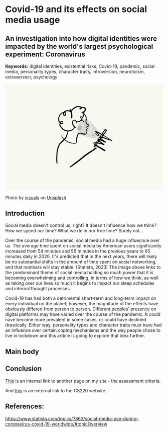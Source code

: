 # Covid-19 and its effects on social media usage

## An investigation into how digital identities were impacted by the world's largest psychological experiment: Coronavirus 

**Keywords:** digital identities, existential risks, Covid-19, pandemic, social media, personality types, character traits, introversion, neuroticism, extraversion, psychology

![Photo of a sketch incorporating covid-19 and social media usage.](assets/img/visuals-idbBOa-MQ-I-unsplash.jpg)

Photo by <a href="https://unsplash.com/@visuals?utm_content=creditCopyText&utm_medium=referral&utm_source=unsplash">visuals</a> on <a href="https://unsplash.com/photos/white-and-black-cat-sketch-idbBOa-MQ-I?utm_content=creditCopyText&utm_medium=referral&utm_source=unsplash">Unsplash</a>  

## Introduction
Social media doesn't control us, right? It doesn't influence how we think? How we spend our time? What we do in our free time? Surely not... 

Over the course of the pandemic, social media had a huge influecnce over us. The average time spent on social media by American users significantly increased from 54 minutes and 56 minutes in the previous years to 65 minutes daily in 2020. It's predicted that in the next years, there will likely be no substantial shifts in the amount of time spent on social networking, and that numbers will stay stable. (Statista, 2023) The image above links to the predominant theme of social media holding so much power that it is becoming overwhelming and controlling, in terms of how we think, as well as taking over our lives so much it begins to impact our sleep schedules and internal thought processes.

Covid-19 has had both a detrimental short-term and long-term impact on every individual on the planet; however, the magnitude of the effects have obviously differed from person to person. Different peoples’ presence on digital platforms may have varied over the course of the pandemic. It could have become more prevalent in some cases, or could have declined drastically. Either way, personality types and character traits must have had an influence over certain coping mechanisms and the way people chose to live in lockdown and this article is going to explore that idea further.

## Main body 

## Conclusion 

[This](assessement.md) is an internal link to another page on my site - the assessment criteria. 

And [this](https://navigatingthedigitalworld.com) is an external link to the CS220 website. 


## References:
https://www.statista.com/topics/7863/social-media-use-during-coronavirus-covid-19-worldwide/#topicOverview
